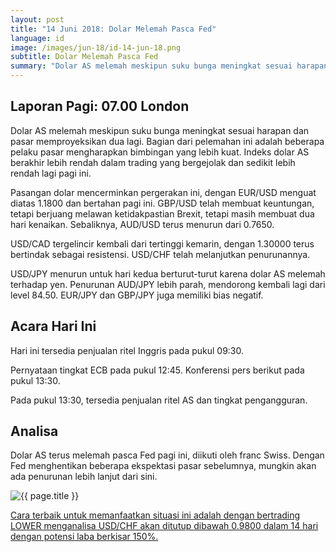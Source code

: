 ```yaml
---
layout: post
title: "14 Juni 2018: Dolar Melemah Pasca Fed"
language: id
image: /images/jun-18/id-14-jun-18.png
subtitle: Dolar Melemah Pasca Fed
summary: "Dolar AS melemah meskipun suku bunga meningkat sesuai harapan dan pasar memproyeksikan dua lagi. Bagian dari pelemahan ini adalah beberapa pelaku pasar mengharapkan bimbingan yang lebih kuat. Indeks dolar AS berakhir lebih rendah dalam trading yang bergejolak dan sedikit lebih rendah lagi pagi ini"
---
```

## Laporan Pagi: 07.00 London

Dolar AS melemah meskipun suku bunga meningkat sesuai harapan dan pasar memproyeksikan dua lagi. Bagian dari pelemahan ini adalah beberapa pelaku pasar mengharapkan bimbingan yang lebih kuat. Indeks dolar AS berakhir lebih rendah dalam trading yang bergejolak dan sedikit lebih rendah lagi pagi ini.

Pasangan dolar mencerminkan pergerakan ini, dengan EUR/USD menguat diatas 1.1800 dan bertahan pagi ini. GBP/USD telah membuat keuntungan, tetapi berjuang melawan ketidakpastian Brexit, tetapi masih membuat dua hari kenaikan. Sebaliknya, AUD/USD terus menurun dari 0.7650.

USD/CAD tergelincir kembali dari tertinggi kemarin, dengan 1.30000 terus bertindak sebagai resistensi. USD/CHF telah melanjutkan penurunannya.

USD/JPY menurun untuk hari kedua berturut-turut karena dolar AS melemah terhadap yen. Penurunan AUD/JPY lebih parah, mendorong kembali lagi dari level 84.50. EUR/JPY dan GBP/JPY juga memiliki bias negatif.

## Acara Hari Ini

Hari ini tersedia penjualan ritel Inggris pada pukul 09:30.

Pernyataan tingkat ECB pada pukul 12:45. Konferensi pers berikut pada pukul 13:30.

Pada pukul 13:30, tersedia penjualan ritel AS dan tingkat pengangguran.

## Analisa

Dolar AS terus melemah pasca Fed pagi ini, diikuti oleh franc Swiss. Dengan Fed menghentikan beberapa ekspektasi pasar sebelumnya, mungkin akan ada penurunan lebih lanjut dari sini.

<img src="{{ site.url }}/images/jun-18/id-14-jun-18.png" alt="{{ page.title }}" title="{{ page.title }}">

<a href="%LINK%%currency=USD&market=forex&underlying=frxUSDCHF&formname=higherlower&duration_amount=14&duration_units=d&amount=10&amount_type=stake&expiry_type=duration&barrier=0.9800" target="_blank">Cara terbaik untuk memanfaatkan situasi ini adalah dengan bertrading LOWER menganalisa USD/CHF akan ditutup dibawah 0.9800 dalam 14 hari dengan potensi laba berkisar 150%.</a>
